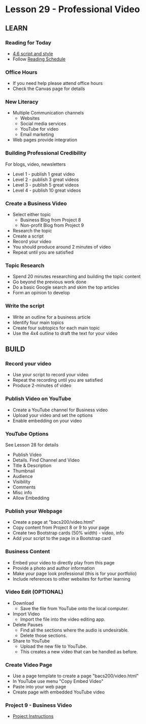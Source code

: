 # Lesson 29 - Professional Video
  
## LEARN

### Reading for Today
* [4.6 script and style](https://learn.zybooks.com/zybook/UNCOBACS200SeamanFall2020/chapter/4/section/6)
* Follow [Reading Schedule](/course/bacs200/docs/ZybooksReading)


### Office Hours
* If you need help please attend office hours
* Check the Canvas page for details



### New Literacy
* Multiple Communication channels
    * Websites 
    * Social media services
    * YouTube for video
    * Email marketing
* Web pages provide integration


### Building Professional Credibility
For blogs, video, newsletters

* Level 1 - publish 1 great video
* Level 2 - publish 3 great videos
* Level 3 - publish 5 great videos
* Level 4 - publish 10 great videos
    

### Create a Business Video
* Select either topic 
    * Business Blog from Project 8
    * Non-profit Blog from Project 9
* Research the topic
* Create a script
* Record your video 
* You should produce around 2 minutes of video
* Repeat until you are satisfied


### Topic Research
* Spend 20 minutes researching and building the topic content
* Go beyond the previous work done
* Do a basic Google search and skim the top articles
* Form an opinion to develop


### Write the script
* Write an outline for a business article 
* Identify four main topics
* Create four subtopics for each main topic
* Use the 4x4 outline to draft the text for your video



## BUILD

### Record your video
* Use your script to record your video
* Repeat the recording until you are satisfied
* Produce 2-minutes of video


### Publish Video on YouTube
* Create a YouTube channel for Business video
* Upload your video and set the options
* Enable embedding on your video


### YouTube Options
See Lesson 28 for details

* Publish Video
* Details. Find Channel and Video
* Title & Description
* Thumbnail
* Audience
* Visibility
* Comments
* Misc info
* Allow Embedding


### Publish your Webpage
* Create a page at "bacs200/video.html"
* Copy content from Project 8 or 9 to your page
* Create two Bootstrap cards (50% width) - video, info
* Add your script to the page in a Bootstrap card


### Business Content
* Embed your video to directly play from this page
* Provide a photo and author information 
* Make your page look professional (this is for your portfolio)
* Include references to other websites for further learning


### Video Edit (OPTIONAL)
* Download
    * Save the file from YouTube onto the local computer.
* Import Video
    * Import the file into the video editing app.
* Delete Pauses
    * Find all the sections where the audio is undesirable. 
    * Delete those sections.
* Share to YouTube
    * Upload the new file to YouTube. 
    * This creates a new video that can be handled as before.


### Create Video Page
* Use a page template to create a page "bacs200/video.html"
* In YouTube use menu "Copy Embed Video"
* Paste into your web page
* Create page with embedded YouTube video


### Project 9 - Business Video
* [Project Instructions](../project/10)



